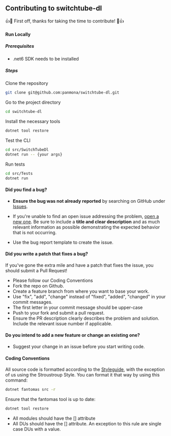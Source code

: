 ## Contributing to switchtube-dl

:+1::tada: First off, thanks for taking the time to contribute! :tada::+1:

#### **Run Locally**

##### Prerequisites

- .net6 SDK needs to be installed

##### Steps

Clone the repository

```bash
git clone git@github.com:panmona/switchtube-dl.git
```

Go to the project directory

```bash
cd switchtube-dl
```

Install the necessary tools

```bash
dotnet tool restore
```

Test the CLI

```bash
cd src/SwitchTubeDl
dotnet run -- {your args}
```

Run tests

```bash
cd src/Tests
dotnet run
```

#### **Did you find a bug?**

* **Ensure the bug was not already reported** by searching on GitHub
  under [Issues](https://github.com/panmona/switchtube-dl/issues).

* If you're unable to find an open issue addressing the
  problem, [open a new one](https://github.com/panmona/switchtube-dl/issues/new). Be sure to include a **title and clear
  description** and as much relevant information as possible demonstrating the expected behavior that is not occurring.

* Use the bug report template to create the issue.

#### **Did you write a patch that fixes a bug?**

If you've gone the extra mile and have a patch that fixes the issue, you should submit a Pull Request!

* Please follow our Coding Conventions
* Fork the repo on Github.
* Create a feature branch from where you want to base your work.
* Use "fix", "add", "change" instead of "fixed", "added", "changed" in your commit messages.
* The first letter in your commit message should be upper-case
* Push to your fork and submit a pull request.
* Ensure the PR description clearly describes the problem and solution. Include the relevant issue number if applicable.

#### **Do you intend to add a new feature or change an existing one?**

* Suggest your change in an issue before you start writing code.

#### **Coding Conventions**

All source code is formatted according to the [Styleguide](https://github.com/G-Research/fsharp-formatting-conventions), with the exception of us using the Stroustroup Style.
You can format it that way by using this command:

```bash
dotnet fantomas src -r
```

Ensure that the fantomas tool is up to date:

```bash
dotnet tool restore
```

- All modules should have the [<RequireQualifiedAccess>] attribute
- All DUs should have the [<RequireQualifiedAccess>] attribute. An exception to this rule are single case DUs with a value.
